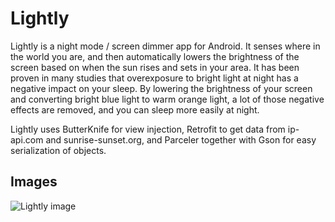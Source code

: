 # Lightly
Lightly is a night mode / screen dimmer app for Android. It senses where in the world you are, and then automatically lowers the brightness of the screen based on when the sun rises and sets in your area. It has been proven in many studies that overexposure to bright light at night has a negative impact on your sleep. By lowering the brightness of your screen and converting bright blue light to warm orange light, a lot of those negative effects are removed, and you can sleep more easily at night.

Lightly uses ButterKnife for view injection, Retrofit to get data from ip-api.com and sunrise-sunset.org, and Parceler together with Gson for easy serialization of objects.

## Images

![Lightly image](http://i.imgur.com/dYPtXGy.jpg)
